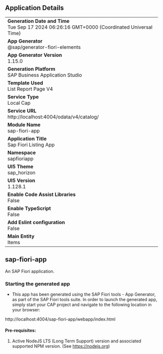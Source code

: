 ## Application Details
|               |
| ------------- |
|**Generation Date and Time**<br>Tue Sep 17 2024 06:26:16 GMT+0000 (Coordinated Universal Time)|
|**App Generator**<br>@sap/generator-fiori-elements|
|**App Generator Version**<br>1.15.0|
|**Generation Platform**<br>SAP Business Application Studio|
|**Template Used**<br>List Report Page V4|
|**Service Type**<br>Local Cap|
|**Service URL**<br>http://localhost:4004/odata/v4/catalog/|
|**Module Name**<br>sap-fiori-app|
|**Application Title**<br>Sap Fiori Listing App|
|**Namespace**<br>sapfioriapp|
|**UI5 Theme**<br>sap_horizon|
|**UI5 Version**<br>1.128.1|
|**Enable Code Assist Libraries**<br>False|
|**Enable TypeScript**<br>False|
|**Add Eslint configuration**<br>False|
|**Main Entity**<br>Items|

## sap-fiori-app

An SAP Fiori application.

### Starting the generated app

-   This app has been generated using the SAP Fiori tools - App Generator, as part of the SAP Fiori tools suite.  In order to launch the generated app, simply start your CAP project and navigate to the following location in your browser:

http://localhost:4004/sap-fiori-app/webapp/index.html

#### Pre-requisites:

1. Active NodeJS LTS (Long Term Support) version and associated supported NPM version.  (See https://nodejs.org)


